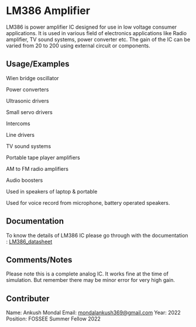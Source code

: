 
# LM386 Amplifier

LM386 is power amplifier IC designed for use in low voltage consumer applications. It is used in various field of electronics applications like Radio amplifier, TV sound systems, power converter etc. The gain of the IC can be varied from 20 to 200 using external circuit or components.


## Usage/Examples

Wien bridge oscillator

Power converters

Ultrasonic drivers

Small servo drivers

Intercoms

Line drivers

TV sound systems

Portable tape player amplifiers

AM to FM radio amplifiers

Audio boosters

Used in speakers of laptop & portable

Used for voice record from microphone, battery operated speakers.


## Documentation

To know the details of LM386 IC please go through with the documentation : [LM386_datasheet](https://www.ti.com/lit/ds/symlink/lm386.pdf)

## Comments/Notes

Please note this is a complete analog IC. It works fine at the time of simulation. But remember there may be minor error for very high gain.

## Contributer

Name: Ankush Mondal
Email: mondalankush369@gmail.com
Year: 2022
Position: FOSSEE Summer Fellow 2022